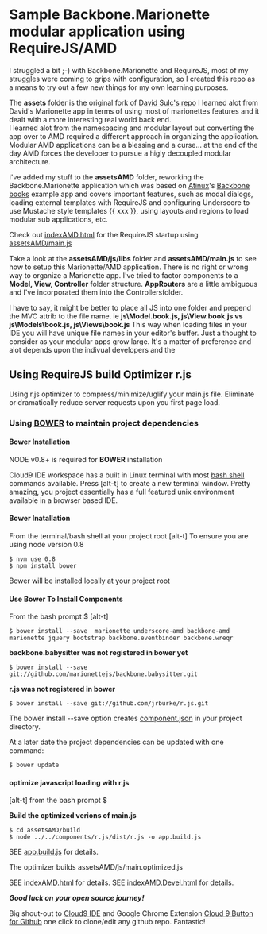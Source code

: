 # Sample Backbone.Marionette modular application using RequireJS/AMD 

I struggled a bit ;-) with Backbone.Marionette and RequireJS, most of my struggles were coming to grips with configuration, so I created this repo as a means to try out a few new things for my own learning purposes.

The **assets** folder is the original fork of [David Sulc's repo](https://github.com/davidsulc/backbone.marionette-atinux-books)  I learned alot from David's Marionette app in terms of using most of marionettes features and it dealt with a more interesting real world back end.  
I learned alot from the namespacing and modular layout but converting the app over to AMD required a different approach in organizing the application.  Modular AMD applications can be a blessing and a curse... at the end of the day AMD forces the developer to pursue a higly decoupled modular architecture.

I've added my stuff to the **assetsAMD** folder, reworking the Backbone.Marionette application which was based on [Atinux](http://www.atinux.fr)'s [Backbone books](http://www.atinux.fr/backbone-books/)
example app and covers important features, such as modal dialogs, loading external templates with RequireJS and configuring Underscore to use Mustache style templates {{ xxx }},
using layouts and regions to load modular sub applications, etc.

Check out [indexAMD.html](https://github.com/t2k/backbone.marionette-RequireJS/blob/master/indexAMD.html) for the RequireJS startup using [assetsAMD/main.js](https://github.com/t2k/backbone.marionette-RequireJS/blob/master/assetsAMD/js/main.js)

Take a look at the **assetsAMD/js/libs** folder and **assetsAMD/main.js** to see how to setup this  Marionette/AMD application.  There is no right or wrong way to organize
a Marionette app.  I've tried to factor components to a **Model, View, Controller** folder structure.  **AppRouters** are a little ambiguous and I've incorporated them into the Controllersfolder.

I have to say, it might be better to place all JS into one folder and prepend the MVC attrib to the file name.  ie **js\Model.book.js, js\View.book.js vs js\Models\book.js, js\Views\book.js**
This way when loading files in your IDE you will have unique file names in your editor's buffer.  Just a thought to consider as your modular apps grow large.  It's a matter of preference and alot depends upon the indivual developers and the 

## Using RequireJS build Optimizer r.js

Using r.js optimizer to compress/minimize/uglify your main.js file.  Eliminate or dramatically reduce server requests upon you first page load.

### Using [BOWER](http://twitter.github.com/bower/) to maintain project dependencies

#### Bower Installation

NODE v0.8+ is required for __BOWER__ installation

Cloud9 IDE workspace has a built in Linux terminal with most [bash shell](http://linuxcommand.org/learning_the_shell.php) commands available.  Press [alt-t] to create a new terminal window.  Pretty amazing, you project essentially has a full featured unix environment available in a browser based IDE.

#### Bower Inatallation
From the terminal/bash shell at your project root  [alt-t]
To ensure you are using node version 0.8

~~~    
$ nvm use 0.8
$ npm install bower
~~~

Bower will be installed locally at your project root

#### Use Bower To Install Components
From the bash prompt $  [alt-t]

~~~    
$ bower install --save  marionette underscore-amd backbone-amd marionette jquery bootstrap backbone.eventbinder backbone.wreqr
~~~   

__backbone.babysitter was not registered in bower yet__

~~~
$ bower install --save git://github.com/marionettejs/backbone.babysitter.git
~~~    
__r.js was not registered in bower__
    
~~~
$ bower install --save git://github.com/jrburke/r.js.git
~~~
    
The bower install --save option creates [component.json](https://github.com/t2k/backbone.marionette-RequireJS/blob/master/component.json) in your project directory.

At a later date the project dependencies can be updated with one command:
   
~~~   
$ bower update
~~~

#### optimize javascript loading with r.js 
[alt-t] from the bash prompt $

__Build the optimized verions of main.js__

~~~
$ cd assetsAMD/build
$ node ../../components/r.js/dist/r.js -o app.build.js
~~~
    
SEE [app.build.js](https://github.com/t2k/backbone.marionette-RequireJS/blob/master/assetsAMD/build/app.build.js) for details.
    
The optimizer builds assetsAMD/js/main.optimized.js

SEE [indexAMD.html](https://github.com/t2k/backbone.marionette-RequireJS/blob/master/indexAMD.html) for details.
SEE [indexAMD.Devel.html](https://github.com/t2k/backbone.marionette-RequireJS/blob/master/indexAMD.Devel.html) for details.
    
***Good luck on your open source journey!***
        

Big shout-out to [Cloud9 IDE](https://c9.io) and Google Chrome Extension [Cloud 9 Button for Github](https://chrome.google.com/webstore/detail/gkddhhofgajgmgfebhaiihlahjmjkmph) one click to clone/edit any github repo.  Fantastic!